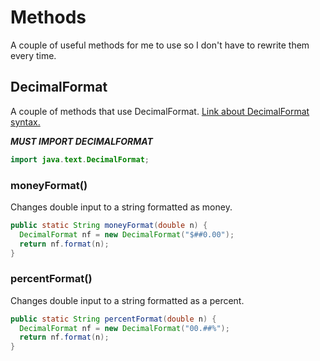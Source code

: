 # Methods
A couple of useful methods for me to use so I don't have to rewrite them every time.

## DecimalFormat
A couple of methods that use DecimalFormat. [Link about DecimalFormat syntax.](https://docs.oracle.com/javase/tutorial/i18n/format/decimalFormat.html)

***MUST IMPORT DECIMALFORMAT***

```java
import java.text.DecimalFormat;
```

### moneyFormat()
Changes double input to a string formatted as money.

```java
public static String moneyFormat(double n) {
  DecimalFormat nf = new DecimalFormat("$##0.00");
  return nf.format(n);
}
```

### percentFormat()
Changes double input to a string formatted as a percent.

```java
public static String percentFormat(double n) {
  DecimalFormat nf = new DecimalFormat("00.##%");
  return nf.format(n);
}
```